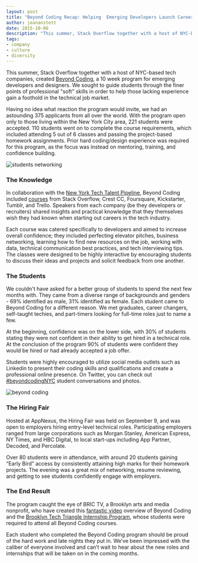 ```yaml
---
layout: post
title: "Beyond Coding Recap: Helping  Emerging Developers Launch Careers"
author: jeananstett
date: 2015-10-06
description: "This summer, Stack Overflow together with a host of NYC-based tech companies, created Beyond Coding, a 10 week program for emerging developers and designers. We sought to guide students through the finer points of professional 'soft' skills in order to help those lacking experience gain a foothold in the technical job market."
tags: 
- company
- culture
- diversity
---
```


This summer, Stack Overflow together with a host of NYC-based tech companies, created [Beyond Coding](https://www.beyondcoding.io/), a 10 week program for emerging developers and designers. We sought to guide students through the finer points of professional "soft" skills in order to help those lacking experience gain a foothold in the technical job market.  

Having no idea what reaction the program would invite, we had an astounding 375 applicants from all over the world. With the program open only to those living within the New York City area, 221 students were accepted. 110 students went on to complete the course requirements, which included attending 5 out of 6 classes and passing the project-based homework assignments. Prior hard coding/design experience was required for this program, as the focus was instead on mentoring, training, and confidence building.

![students networking](http://oi58.tinypic.com/2iue1zm.jpg)

### The Knowledge

In collaboration with the [New York Tech Talent Pipeline](http://www.techtalentpipeline.nyc/), Beyond Coding included [courses](https://www.beyondcoding.io/#courses) from Stack Overflow, Crest CC, Foursquare, Kickstarter, Tumblr, and Trello. Speakers from each company (be they developers or recruiters) shared insights and practical knowledge that they themselves wish they had known when starting out careers in the tech industry. 

Each course was catered specifically to developers and aimed to increase overall confidence; they included perfecting elevator pitches, business networking, learning how to find new resources on the job, working with data, technical communication best practices, and tech interviewing tips. The classes were designed to be highly interactive by encouraging students to discuss their ideas and projects and solicit feedback from one another.

### The Students

We couldn't have asked for a better group of students to spend the next few months with. They came from a diverse range of backgrounds and genders - 69% identified as male, 31% identified as female. Each student came to Beyond Coding for a different reason. We met graduates, career changers, self-taught techies, and part-timers looking for full-time roles just to name a few.

At the beginning, confidence was on the lower side, with 30% of students stating they were not confident in their ability to get hired in a technical role. At the conclusion of the program 90% of students were confident they would be hired or had already accepted a job offer. 

Students were highly encouraged to utilize social media outlets such as Linkedin to present their coding skills and qualifications and create a professional online presence. On Twitter, you can check out [#beyondcodingNYC](https://twitter.com/search?src=typd&q=%23beyondcodingnyc) student conversations and photos. 

![beyond coding](http://oi59.tinypic.com/2pqqmpe.jpg)

### The Hiring Fair

Hosted at AppNexus, the Hiring Fair was held on September 9, and was open to employers hiring entry-level technical roles. Participating employers ranged from large corporations such as Morgan Stanley, American Express, NY Times, and HBC Digital, to local start-ups including App Partner, Decoded, and Percolate.

Over 80 students were in attendance, with around 20 students gaining “Early Bird” access by consistently attaining high marks for their homework projects. The evening was a great mix of networking, resume reviewing, and getting to see students confidently engage with employers.

### The End Result

The program caught the eye of BRIC TV, a Brooklyn arts and media nonprofit, who have created this [fantastic video](https://www.youtube.com/watch?v=EiEs_kwGs1w) overview of Beyond Coding and the [Brooklyn Tech Triangle Internship Program](http://www.nyc.gov/html/sbs/wf1/html/develop/bttip.shtml), whose students were required to attend all Beyond Coding courses.

Each student who completed the Beyond Coding program should be proud of the hard work and late nights they put in. We’ve been impressed with the caliber of everyone involved and can’t wait to hear about the new roles and internships that will be taken on in the coming months. 
